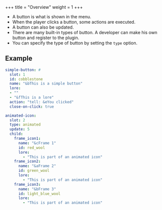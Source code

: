 +++
title = "Overview"
weight = 1
+++

* A button is what is shown in the menu.
* When the player clicks a button, some actions are executed.
* A button can also be updated.
* There are many built-in types of button. A developer can make his own button and register to the plugin.
* You can specify the type of button by setting the `type` option.

## Example
```yaml
simple-button: #
  slot: 1
  id: cobblestone
  name: "&bThis is a simple button"
  lore:
  - ""
  - "&fThis is a lore"
  action: "tell: &eYou clicked"
  close-on-click: true

animated-icon:
  slot: 2
  type: animated
  update: 5
  child:
    frame_icon1:
      name: "&cFrame 1"
      id: red_wool
      lore:
        - "This is part of an animated icon"
    frame_icon2:
      name: "&aFrame 2"
      id: green_wool
      lore:
        - "This is part of an animated icon"
    frame_icon3:
      name: "&bFrame 3"
      id: light_blue_wool
      lore:
        - "This is part of an animated icon"
```
